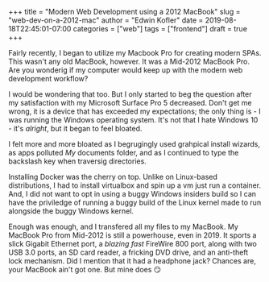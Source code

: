 +++
title = "Modern Web Development using a 2012 MacBook"
slug = "web-dev-on-a-2012-mac"
author = "Edwin Kofler"
date = 2019-08-18T22:45:01-07:00
categories = ["web"]
tags = ["frontend"]
draft = true
+++

Fairly recently, I began to utilize my Macbook Pro for creating modern SPAs. This wasn't any old MacBook, however. It was a Mid-2012 MacBook Pro. Are you wonderig if my computer would keep up with the modern web development workflow?

I would be wondering that too. But I only started to beg the question after my satisfaction with my Microsoft Surface Pro 5 decreased. Don't get me wrong, it is a device that has exceeded my expectations; the only thing is - I was running the Windows operating system. It's not that I hate Windows 10 - it's *alright*, but it began to feel bloated.

I felt more and more bloated as I begrugingly used grahpical install wizards, as apps polluted *My* documents folder, and as I continued to type the backslash key when traversig directories.

Installing Docker was the cherry on top. Unlike on Linux-based distributions, I had to install virtualbox and spin up a vm just run a container. And, I did not want to opt in using a buggy Windows insiders build so I can have the priviledge of running a buggy build of the Linux kernel made to run alongside the buggy Windows kernel.

Enough was enough, and I transfered all my files to my MacBook. My MacBook Pro from Mid-2012 is still a powerhouse, even in 2019. It sports a slick Gigabit Ethernet port, a *blazing fast* FireWire 800 port, along with two USB 3.0 ports, an SD card reader, a fricking DVD drive, and an anti-theft lock mechanism. Did I mention that it had a headphone jack? Chances are, your MacBook ain't got one. But mine does :smirk:

